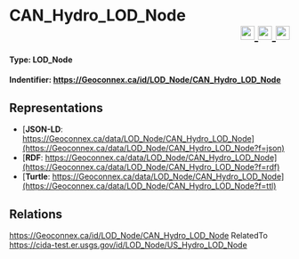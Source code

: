 <h1>CAN_Hydro_LOD_Node
<div align="right">
  <a href="https://github.com/jvanulde/GSIP-1/blob/master/mockups/id/LOD_Node/CAN_Hydro_LOD.md?f=rdf" target="_blank">
    <img width="25" title="Display page in RDF/XML format" alt="View in RFF/XML format" src="https://cida-test.er.usgs.gov/chyld-pilot/app/img/rdfxmlicon.png">
  </a>
  <a href="https://github.com/jvanulde/GSIP-1/blob/master/mockups/id/LOD_Node/CAN_Hydro_LOD_Node.md?f=json" target="_blank">
    <img width="25"  title="Display page in JSON-LD format" alt="View in JSON-LD format" src="https://cida-test.er.usgs.gov/chyld-pilot/app/img/jsonicon.png">
  </a>
  <a href="https://github.com/jvanulde/GSIP-1/blob/master/mockups/id/LOD_Node/CAN_Hydro_LOD_Node.mdf=ttl" target="_blank">
    <img width="25"  title="Display page in TTL format" alt="View in TTL format" src="https://cida-test.er.usgs.gov/chyld-pilot/app/img/ttlicon.png">
  </a>
</div>
</h1>

<h4>Type: LOD_Node</h4>

<h4> Indentifier: <a href="https://Geoconnex.ca/id/LOD_Node/CAN_Hydro_LOD_Node">https://Geoconnex.ca/id/LOD_Node/CAN_Hydro_LOD_Node</a></h4>

<h2>Representations</h2>

* [__JSON-LD__: https://Geoconnex.ca/data/LOD_Node/CAN_Hydro_LOD_Node](https://Geoconnex.ca/data/LOD_Node/CAN_Hydro_LOD_Node?f=json)
* [__RDF__: https://Geoconnex.ca/data/LOD_Node/CAN_Hydro_LOD_Node](https://Geoconnex.ca/data/LOD_Node/CAN_Hydro_LOD_Node?f=rdf)
* [__Turtle__: https://Geoconnex.ca/data/LOD_Node/CAN_Hydro_LOD_Node](https://Geoconnex.ca/data/LOD_Node/CAN_Hydro_LOD_Node?f=ttl) 

<!--USA LOD Node: <a href="https://Geoconnex.ca/id/LOD_Node/US_Hydro_LOD_Node">https://Geoconnex.ca/id/LOD_Node/US_Hydro_LOD_Node</a>-->

<h2>Relations</h2>

https://Geoconnex.ca/id/LOD_Node/CAN_Hydro_LOD_Node  RelatedTo https://cida-test.er.usgs.gov/id/LOD_Node/US_Hydro_LOD_Node
